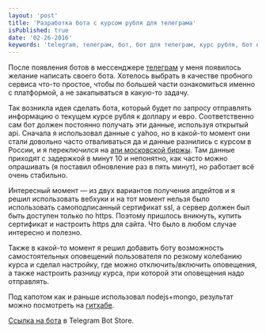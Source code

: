 ```yaml
---
layout: 'post'
title: 'Разработка бота с курсом рубля для телеграма'
isPublished: true
date: '02-26-2016'
keywords: 'telegram, телеграм, бот, бот для телеграм, курс рубля, бот на node.js, node.js, mongo, mongodb'
---
```


После появления ботов в мессенджере [телеграм](https://telegram.org/) у меня появилось желание написать своего бота. Хотелось выбрать в качестве пробного сервиса что-то простое, чтобы по большей части ознакомиться именно с платформой, а не закапываться в какую-то задачу.

Так возникла идея сделать бота, который будет по запросу отправлять информацию о текущем курсе рубля к доллару и евро. Соответственно сам бот должен постоянно получать эти данные, используя открытый api. Сначала я использовал данные с yahoo, но в какой-то момент они стали довольно часто отваливаться да и данные разнились с курсом в России, и я переключился на [апи московской биржы](http://moex.com/iss/reference/). Там данные приходят с задержкой в минут 10 и непонятно, как часто можно опрашивать (я поставил обновление раз в пять минут), но работает всё очень стабильно.

Интересный момент — из двух вариантов получения апдейтов и я решил использовать вебхуки и на тот момент нельзя было использовать самоподписанный сертификат ssl, а сервер должен был быть доступен только по https. Поэтому пришлось вникнуть, купить сертификат и настроить https для сайта. Что было в любом случае интересно и полезно.

Также в какой-то момент я решил добавить боту возможность самостоятельных оповещений пользователя по резкому колебанию курса и сделал настройку, где можно отключить/включить оповещения, а также настроить разницу курса, при которой эти оповещения надо отправлять.

Под капотом как и раньше использовал nodejs+mongo, результат можно посмотреть на [гитхабе](https://github.com/isprogfun/RoubleRateBot).

[Ссылка на бота](https://storebot.me/bot/roubleratebot) в Telegram Bot Store.
